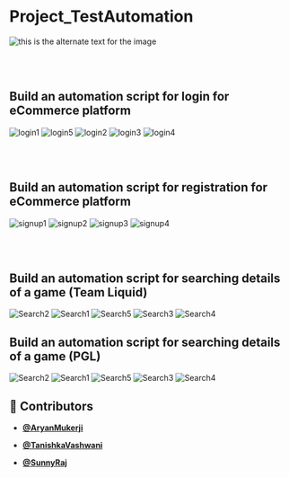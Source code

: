 # Project_TestAutomation

![this is the alternate text for the image](https://blog.autify.com/static/0b1fa7c84cc543a52641d6395ad328c0/553fd/selenium-logo.png)

<br/>
<br/>

## Build an automation script for login for eCommerce platform

![login1](https://github.com/Tani21/Project_TestAutomation/blob/main/ReadmeScreenshots/login1.jpeg)
![login5](https://github.com/Tani21/Project_TestAutomation/blob/main/ReadmeScreenshots/login5.jpeg)
![login2](https://github.com/Tani21/Project_TestAutomation/blob/main/ReadmeScreenshots/login2.jpeg)
![login3](https://github.com/Tani21/Project_TestAutomation/blob/main/ReadmeScreenshots/login3.jpeg)
![login4](https://github.com/Tani21/Project_TestAutomation/blob/main/ReadmeScreenshots/login4.jpeg)

<br/>
<br/>

## Build an automation script for registration for eCommerce platform

![signup1](https://github.com/Tani21/Project_TestAutomation/blob/main/ReadmeScreenshots/signup1.jpeg)
![signup2](https://github.com/Tani21/Project_TestAutomation/blob/main/ReadmeScreenshots/signup2.jpeg)
![signup3](https://github.com/Tani21/Project_TestAutomation/blob/main/ReadmeScreenshots/signup3.jpeg)
![signup4](https://github.com/Tani21/Project_TestAutomation/blob/main/ReadmeScreenshots/signup4.jpeg)

<br/>
<br/>

## Build an automation script for searching details of a game (Team Liquid)

![Search2](https://github.com/Tani21/Project_TestAutomation/blob/main/ReadmeScreenshots/search2.jpeg)
![Search1](https://github.com/Tani21/Project_TestAutomation/blob/main/ReadmeScreenshots/search1.jpeg)
![Search5](https://github.com/Tani21/Project_TestAutomation/blob/main/ReadmeScreenshots/search5.jpeg)
![Search3](https://github.com/Tani21/Project_TestAutomation/blob/main/ReadmeScreenshots/search3.jpeg)
![Search4](https://github.com/Tani21/Project_TestAutomation/blob/main/ReadmeScreenshots/search4.jpeg)

## Build an automation script for searching details of a game (PGL)

![Search2](https://github.com/Tani21/Project_TestAutomation/blob/main/ReadmeScreenshots/pgl1.jpeg)
![Search1](https://github.com/Tani21/Project_TestAutomation/blob/main/ReadmeScreenshots/pgl2.jpeg)
![Search5](https://github.com/Tani21/Project_TestAutomation/blob/main/ReadmeScreenshots/pgl3.jpeg)
![Search3](https://github.com/Tani21/Project_TestAutomation/blob/main/ReadmeScreenshots/pgl4.jpeg)
![Search4](https://github.com/Tani21/Project_TestAutomation/blob/main/ReadmeScreenshots/pgl5.jpeg)





## 👥 Contributors

- **[@AryanMukerji](https://github.com/AryanMukerji)**

- **[@TanishkaVashwani](https://github.com/Tani21)**

- **[@SunnyRaj](https://github.com/sunnyraj5555)**
